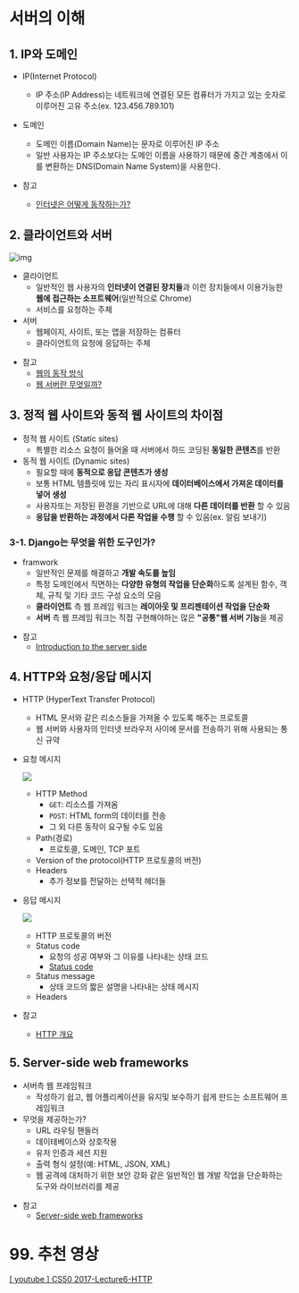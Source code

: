# 서버의 이해
## 1. IP와 도메인
* IP(Internet Protocol)
  * IP 주소(IP Address)는 네트워크에 연결된 모든 컴퓨터가 가지고 있는 숫자로 이루어진 고유 주소(ex. 123.456.789.101)
* 도메인
  * 도메인 이름(Domain Name)는 문자로 이루어진 IP 주소
  * 일반 사용자는 IP 주소보다는 도메인 이름을 사용하기 때문에 중간 계층에서 이를 변환하는 DNS(Domain Name System)을 사용한다.

* 참고
  * [인터넷은 어떻게 동작하는가?](https://developer.mozilla.org/ko/docs/Learn/Common_questions/Web_mechanics/How_does_the_Internet_work)

## 2. 클라이언트와 서버
![img](https://developer.mozilla.org/ko/docs/Learn/Getting_started_with_the_web/How_the_Web_works/client-server.jpg)

* 클라이언트
  * 일반적인 웹 사용자의 **인터넷이 연결된 장치들**과 이런 장치들에서 이용가능한 **웹에 접근하는 소프트웨어**(일반적으로 Chrome)
  * 서비스를 요청하는 주체
* 서버
  * 웹페이지, 사이트, 또는 앱을 저장하는 컴퓨터
  * 클라이언트의 요청에 응답하는 주체
- 참고
  * [웹의 동작 방식](https://developer.mozilla.org/ko/docs/Learn/Getting_started_with_the_web/How_the_Web_works)
  * [웹 서버란 무엇일까?](https://developer.mozilla.org/ko/docs/Learn/Common_questions/Web_mechanics/What_is_a_web_server)

## 3. 정적 웹 사이트와 동적 웹 사이트의 차이점
* 정적 웹 사이트 (Static sites)
  * 특별한 리소스 요청이 들어올 때 서버에서 하드 코딩된 **동일한 콘텐츠**를 반환
* 동적 웹 사이트 (Dynamic sites)
  * 필요할 때에 **동적으로 응답 콘텐츠가 생성**
  * 보통 HTML 템플릿에 있는 자리 표시자에 **데이터베이스에서 가져온 데이터를 넣어 생성**
  * 사용자또는 저장된 환경을 기반으로 URL에 대해 **다른 데이터를 반환** 할 수 있음
  * **응답을 반환하는 과정에서 다른 작업을 수행** 할 수 있음(ex. 알림 보내기)
  
### 3-1. Django는 무엇을 위한 도구인가?
* framwork
  * 일반적인 문제를 해결하고 **개발 속도를 높임**
  * 특정 도메인에서 직면하는 **다양한 유형의 작업을 단순화**하도록 설계된 함수, 객체, 규칙 및 기타 코드 구성 요소의 모음
  * **클라이언트** 측 웹 프레임 워크는 **레이아웃 및 프리젠테이션 작업을 단순화**
  * **서버** 측 웹 프레임 워크는 직접 구현해야하는 많은 **"공통"웹 서버 기능**을 제공
- 참고
  * [Introduction to the server side](https://developer.mozilla.org/ko/docs/Learn/Server-side/First_steps/Introduction)

## 4. HTTP와 요청/응답 메시지
* HTTP (HyperText Transfer Protocol)
  * HTML 문서와 같은 리소스들을 가져올 수 있도록 해주는 프로토콜
  * 웹 서버와 사용자의 인터넷 브라우저 사이에 문서를 전송하기 위해 사용되는 통신 규약

* 요청 메시지

  ![](https://developer.mozilla.org/en-US/docs/Web/HTTP/Overview/http_request.png)

  * HTTP Method
    * `GET`: 리소스를 가져옴
    * `POST`: HTML form의 데이터를 전송
    * 그 외 다른 동작이 요구될 수도 있음
  * Path(경로)
    * 프로토콜, 도메인, TCP 포트
  * Version of the protocol(HTTP 프로토콜의 버전)
  * Headers
    * 추가 정보를 전달하는 선택적 헤더들

* 응답 메시지

  ![](https://developer.mozilla.org/en-US/docs/Web/HTTP/Overview/http_response.png)

  * HTTP 프로토콜의 버전
  * Status code
    * 요청의 성공 여부와 그 이유를 나타내는 상태 코드
    * [Status code](https://developer.mozilla.org/ko/docs/Web/HTTP/Status)
  * Status message
    * 상태 코드의 짧은 설명을 나타내는 상태 메시지
  * Headers

* 참고
  * [HTTP 개요](https://developer.mozilla.org/ko/docs/Web/HTTP/Overview)

## 5. Server-side web frameworks
* 서버측 웹 프레임워크
  *  작성하기 쉽고, 웹 어플리케이션을 유지및 보수하기 쉽게 만드는 소프트웨어 프레임워크
* 무엇을 제공하는가?
  * URL 라우팅 핸들러
  * 데이테베이스와 상호작용
  * 유저 인증과 세션 지원
  * 출력 형식 설정(예: HTML, JSON, XML)
  * 웹 공격에 대처하기 위한 보안 강화 같은 일반적인 웹 개발 작업을 단순화하는 도구와 라이브러리를 제공
- 참고
  * [Server-side web frameworks](https://developer.mozilla.org/ko/docs/Learn/Server-side/First_steps/Web_frameworks)

# 99. 추천 영상
[[ youtube ] CS50 2017-Lecture6-HTTP](https://www.youtube.com/watch?v%3DPUPDGbnpSjw)